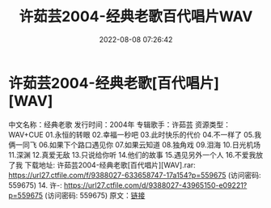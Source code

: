 ﻿---
title: 许茹芸2004-经典老歌百代唱片WAV
date: 2022-08-08 07:26:42
categories: WAV车载音乐、镜像
tags: 华语中文
---
# 许茹芸2004-经典老歌[百代唱片][WAV]

中文名称：经典老歌
发行时间：2004年
专辑歌手：许茹芸
资源类型：WAV+CUE
01.永恒的转眼
02.幸福一秒吧
03.此时快乐的代价
04.不一样了
05.我俩一同飞
06.如果下个路口遇见你
07.如果云知道
08.独角戏
09.泪海
10.日光机场
11.深渊
12.真爱无敌
13.只说给你听
14.他们的故事
15.遇见另外一个人
16.不爱我放了我
下载地址:
许茹芸2004-经典老歌[百代唱片][WAV].rar: https://url27.ctfile.com/f/9388027-633658747-17a154?p=559675
(访问密码: 559675)
14. 许-: https://url27.ctfile.com/d/9388027-43965150-e09221?p=559675
(访问密码: 559675)
原文：[链接](https://blog.sina.com.cn/s/blog_1647c7e7601030yr8.html)